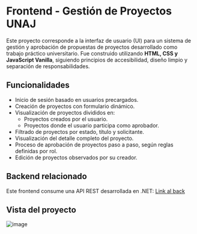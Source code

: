 #  Frontend - Gestión de Proyectos UNAJ
Este proyecto corresponde a la interfaz de usuario (UI) para un sistema de gestión y aprobación de propuestas de proyectos desarrollado como trabajo práctico universitario. Fue construido utilizando **HTML, CSS y JavaScript Vanilla**, siguiendo principios de accesibilidad, diseño limpio y separación de responsabilidades.

##  Funcionalidades
- Inicio de sesión basado en usuarios precargados.
- Creación de proyectos con formulario dinámico.
- Visualización de proyectos divididos en:
  - Proyectos creados por el usuario.
  - Proyectos donde el usuario participa como aprobador.
- Filtrado de proyectos por estado, título y solicitante.
- Visualización del detalle completo del proyecto.
- Proceso de aprobación de proyectos paso a paso, según reglas definidas por rol.
- Edición de proyectos observados por su creador.
  
##  Backend relacionado
Este frontend consume una API REST desarrollada en .NET:
[Link al back](https://github.com/abrissonhold/TP2-API-Ramirez_Camila)

##  Vista del proyecto
![image](https://github.com/user-attachments/assets/43284cff-b152-427c-8a54-c63ec8839590)
